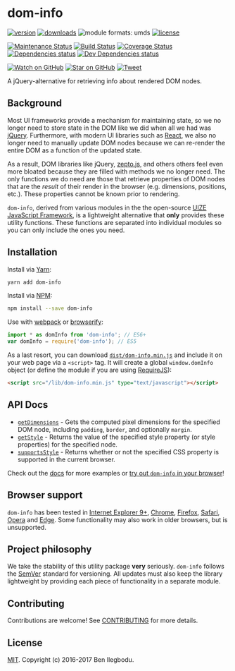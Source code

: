 # dom-info

[![version](https://img.shields.io/npm/v/dom-info.svg)](http://npm.im/dom-info)
[![downloads](https://img.shields.io/npm/dt/dom-info.svg)](http://npm-stat.com/charts.html?package=dom-info&from=2016-03-27)
![module formats: umds](https://img.shields.io/badge/module%20formats-umd-green.svg)
[![license](https://img.shields.io/npm/l/dom-info.svg)](http://spdx.org/licenses/MIT)

[![Maintenance Status](https://img.shields.io/badge/status-maintained-brightgreen.svg)](https://github.com/benmvp/dom-info/pulse)
[![Build Status](https://travis-ci.org/benmvp/dom-info.svg?branch=master)](https://travis-ci.org/benmvp/dom-info)
[![Coverage Status](https://coveralls.io/repos/github/benmvp/dom-info/badge.svg?branch=master)](https://coveralls.io/github/benmvp/dom-info?branch=master)
[![Dependencies status](https://img.shields.io/david/benmvp/dom-info.svg)](https://david-dm.org/benmvp/dom-info#info=dependencies)
[![Dev Dependencies status](https://img.shields.io/david/dev/benmvp/dom-info.svg)](https://david-dm.org/benmvp/dom-info#info=devDependencies)

[![Watch on GitHub](https://img.shields.io/github/watchers/benmvp/dom-info.svg?style=social)](https://github.com/benmvp/dom-info/watchers)
[![Star on GitHub](https://img.shields.io/github/stars/benmvp/dom-info.svg?style=social)](https://github.com/benmvp/dom-info/stargazers)
[![Tweet](https://img.shields.io/twitter/url/https/github.com/benmvp/dom-info.svg?style=social)](https://twitter.com/intent/tweet?text=Check%20out%20dom-info!%20https://github.com/benmvp/dom-info%20%F0%9F%91%8D)

A jQuery-alternative for retrieving info about rendered DOM nodes.

## Background

Most UI frameworks provide a mechanism for maintaining state, so we no longer need to store state in the DOM like we did when all we had was [jQuery](https://jquery.com/). Furthermore, with modern UI libraries such as [React](https://facebook.github.io/react/), we also no longer need to manually update DOM nodes because we can re-render the entire DOM as a function of the updated state.

As a result, DOM libraries like jQuery, [zepto.js](http://zeptojs.com/), and others others feel even more bloated because they are filled with methods we no longer need. The only functions we do need are those that retrieve properties of DOM nodes that are the _result_ of their render in the browser (e.g. dimensions, positions, etc.). These properties cannot be known prior to rendering.

`dom-info`, derived from various modules in the the open-source [UIZE JavaScript Framework](https://github.com/UIZE/UIZE-JavaScript-Framework), is a lightweight alternative that **only** provides these utility functions. These functions are separated into individual modules so you can only include the ones you need.

## Installation

Install via [Yarn](https://yarnpkg.com/lang/en/docs/managing-dependencies/):

```sh
yarn add dom-info
```

Install via [NPM](https://docs.npmjs.com/getting-started/installing-npm-packages-locally):

```sh
npm install --save dom-info
```

Use with [webpack](https://webpack.github.io/) or [browserify](http://browserify.org/):

```js
import * as domInfo from 'dom-info'; // ES6+
var domInfo = require('dom-info'); // ES5
```

As a last resort, you can download [`dist/dom-info.min.js`](https://raw.githubusercontent.com/benmvp/dom-info/master/dist/dom-info.min.js) and include it on your web page via a `<script>` tag. It will create a global `window.domInfo` object (or define the module if you are using [RequireJS](http://requirejs.org/)):

```html
<script src="/lib/dom-info.min.js" type="text/javascript"></script>
```

## API Docs

- [`getDimensions`](docs/getDimensions.md) - Gets the computed pixel dimensions for the specified DOM node, including `padding`, `border`, and optionally `margin`.
- [`getStyle`](docs/getStyle.md) - Returns the value of the specified style property (or style properties) for the specified node.
- [`supportsStyle`](docs/supportsStyle.md) - Returns whether or not the specified CSS property is supported in the current browser.

Check out the [docs](docs/) for more examples or [try out `dom-info` in your browser](https://tonicdev.com/npm/dom-info)!

## Browser support

`dom-info` has been tested in [Internet Explorer 9+](http://windows.microsoft.com/en-us/internet-explorer/download-ie), [Chrome](https://www.google.com/chrome/browser/desktop/), [Firefox](https://www.mozilla.org/en-US/firefox/new/), [Safari](http://www.apple.com/safari/), [Opera](http://www.opera.com/) and [Edge](https://www.microsoft.com/en-us/windows/microsoft-edge). Some functionality may also work in older browsers, but is unsupported.

## Project philosophy

We take the stability of this utility package **very** seriously. `dom-info` follows the [SemVer](http://semver.org/) standard for versioning. All updates must also keep the library lightweight by providing each piece of functionality in a separate module.

## Contributing

Contributions are welcome! See [CONTRIBUTING](CONTRIBUTING.md) for more details.

## License

[MIT](LICENSE). Copyright (c) 2016-2017 Ben Ilegbodu.
